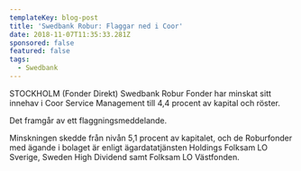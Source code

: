 ```yaml
---
templateKey: blog-post
title: 'Swedbank Robur: Flaggar ned i Coor'
date: 2018-11-07T11:35:33.281Z
sponsored: false
featured: false
tags:
  - Swedbank
---
```

STOCKHOLM (Fonder Direkt) Swedbank Robur Fonder har minskat sitt innehav i Coor Service Management till 4,4 procent av kapital och röster.

Det framgår av ett flaggningsmeddelande.

Minskningen skedde från nivån 5,1 procent av kapitalet, och de Roburfonder med ägande i bolaget är enligt ägardatatjänsten Holdings Folksam LO Sverige, Sweden High Dividend samt Folksam LO Västfonden.
